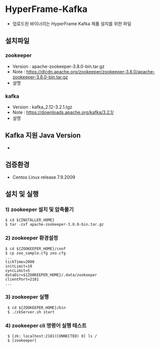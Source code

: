 # HyperFrame-Kafka
- 업로드된 바이너리는 HyperFrame Kafka 제품 설치를 위한 파일

## 설치파일
### zookeeper
* Version : apache-zookeeper-3.8.0-bin.tar.gz
* Note : https://dlcdn.apache.org/zookeeper/zookeeper-3.8.0/apache-zookeeper-3.8.0-bin.tar.gz
* 설명

### kafka
* Version : kafka_2.12-3.2.1.tgz
* Note : https://downloads.apache.org/kafka/3.2.1/
* 설명

## Kafka 지원 Java Version
* 

## 검증환경
* Centos Linux release 7.9.2009

## 설치 및 실행

### 1) zookeeper 설치 및 압축풀기

    $ cd ${INSTALLER_HOME}
    $ tar -zxf apache-zookeeper-3.8.0-bin.tar.gz
    
### 2) zookeeper 환경설정

    $ cd ${ZOOKEEPER_HOME}/conf
    $ cp zoo_sample.cfg zoo.cfg
    ...
    tickTime=2000
    initLimit=10
    syncLimit=5
    dataDir=${ZOOKEEPER_HOME}/.data/zookeeper
    clientPort=2181
    ...
    
### 3) zookeeper 실행
 
     $ cd ${ZOOKEEPER_HOME}/bin
     $ ./zkServer.sh start
     
### 4) zookeeper cli 명령어 실행 테스트
     $ [zk: localhost:2181(CONNECTED) 0] ls /
     $ [zookeeper] 

